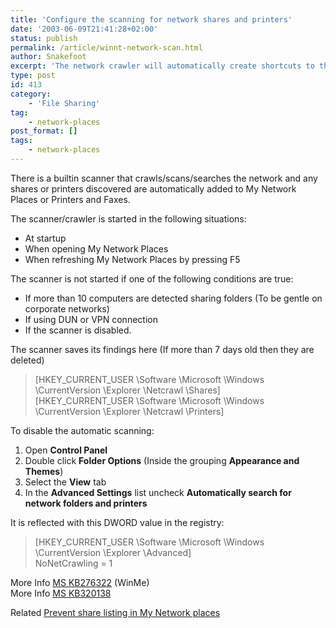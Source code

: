 ```yaml
---
title: 'Configure the scanning for network shares and printers'
date: '2003-06-09T21:41:28+02:00'
status: publish
permalink: /article/winnt-network-scan.html
author: Snakefoot
excerpt: 'The network crawler will automatically create shortcuts to the network shares and printers found on the netwok in My Network Places.'
type: post
id: 413
category:
    - 'File Sharing'
tag:
    - network-places
post_format: []
tags:
    - network-places
---
```

There is a builtin scanner that crawls/scans/searches the network and any shares or printers discovered are automatically added to My Network Places or Printers and Faxes.  
  
 The scanner/crawler is started in the following situations:

- At startup
- When opening My Network Places
- When refreshing My Network Places by pressing F5
 
 The scanner is not started if one of the following conditions are true:
- If more than 10 computers are detected sharing folders (To be gentle on corporate networks)
- If using DUN or VPN connection
- If the scanner is disabled.
 
 The scanner saves its findings here (If more than 7 days old then they are deleted)
> \[HKEY\_CURRENT\_USER \\Software \\Microsoft \\Windows \\CurrentVersion \\Explorer \\Netcrawl \\Shares\]  
> \[HKEY\_CURRENT\_USER \\Software \\Microsoft \\Windows \\CurrentVersion \\Explorer \\Netcrawl \\Printers\]

 To disable the automatic scanning:
1. Open **Control Panel**
2. Double click **Folder Options** (Inside the grouping **Appearance and Themes**)
3. Select the **View** tab
4. In the **Advanced Settings** list uncheck **Automatically search for network folders and printers**
 
 It is reflected with this DWORD value in the registry:
> \[HKEY\_CURRENT\_USER \\Software \\Microsoft \\Windows \\CurrentVersion \\Explorer \\Advanced\]  
>  NoNetCrawling = 1

 More Info [MS KB276322](http://support.microsoft.com/kb/276322 "How to Disable Net Crawl Functionality [Q276322]") (WinMe)  
 More Info [MS KB320138](http://support.microsoft.com/kb/320138 "HOW TO: Disable Automatic Search for Network Printers and Folders in Windows XP [Q320138]")  
  
 Related [Prevent share listing in My Network places](/article/winnt-recent-shares.html)  